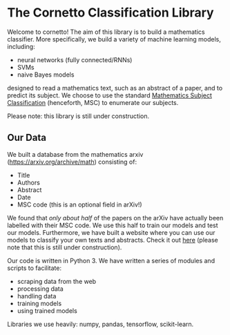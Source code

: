 # The Cornetto Classification Library
Welcome to cornetto! The aim of this library is to build a mathematics classifier. More specifically, we build a variety of machine learning models, including:  

- neural networks (fully connected/RNNs)
- SVMs
- naive Bayes models

designed to read a mathematics text, such as an abstract of a paper, and to predict its subject. We choose to use the standard [Mathematics Subject Classification](https://en.wikipedia.org/wiki/Mathematics_Subject_Classification) (henceforth, MSC) to enumerate our subjects.

Please note: this library is still under construction.

## Our Data
We built a database from the mathematics arxiv (https://arxiv.org/archive/math) consisting of:

- Title
- Authors
- Abstract
- Date
- MSC code (this is an optional field in arXiv!)  

We found that _only about half_ of the papers on the arXiv have actually been labelled with their MSC code. We use this half to train our models and test our models. Furthermore, we have built a website where you can use our models to classify your own texts and abstracts. Check it out [here](http://classifythatabstract.herokuapp.com/) (please note that this is still under construction).

Our code is written in Python 3. We have written a series of modules and scripts to facilitate:

- scraping data from the web
- processing data
- handling data
- training models
- using trained models

Libraries we use heavily: numpy, pandas, tensorflow, scikit-learn.
